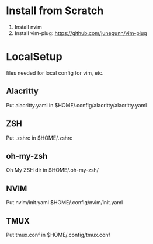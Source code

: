 # Install from Scratch

1. Install nvim
2. Install vim-plug: https://github.com/junegunn/vim-plug




# LocalSetup
files needed for local config for vim, etc.

## Alacritty ##
Put alacritty.yaml in $HOME/.config/alacritty/alacritty.yaml

## ZSH
Put .zshrc in $HOME/.zshrc

## oh-my-zsh
Oh My ZSH dir in $HOME/.oh-my-zsh/


## NVIM ##
Put nvim/init.yaml $HOME/.config/nvim/init.yaml


## TMUX ##
Put tmux.conf in $HOME/.config/tmux.conf
